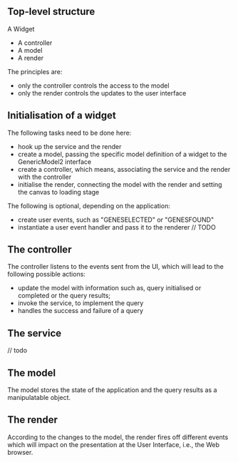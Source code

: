 ## Top-level structure ##
A Widget
  * A controller
  * A model
  * A render

The principles are:
  * only the controller controls the access to the model
  * only the render controls the updates to the user interface

## Initialisation of a widget ##
The following tasks need to be done here:
  * hook up the service and the render
  * create a model, passing the specific model definition of a widget to the GenericModel2 interface
  * create a controller, which means, associating the service and the render with the controller
  * initialise the render, connecting the model with the render and setting the canvas to loading stage

The following is optional, depending on the application:
  * create user events, such as "GENESELECTED" or "GENESFOUND"
  * instantiate a user event handler and pass it to the renderer // TODO

## The controller ##
The controller listens to the events sent from the UI, which will lead to the following possible actions:
  * update the model with information such as, query initialised or completed or the query results;
  * invoke the service, to implement the query
  * handles the success and failure of a query

## The service ##
// todo

## The model ##
The model stores the state of the application and the query results as a manipulatable object.

## The render ##
According to the changes to the model, the render fires off different events which will impact on the presentation at the User Interface, i.e., the Web browser.